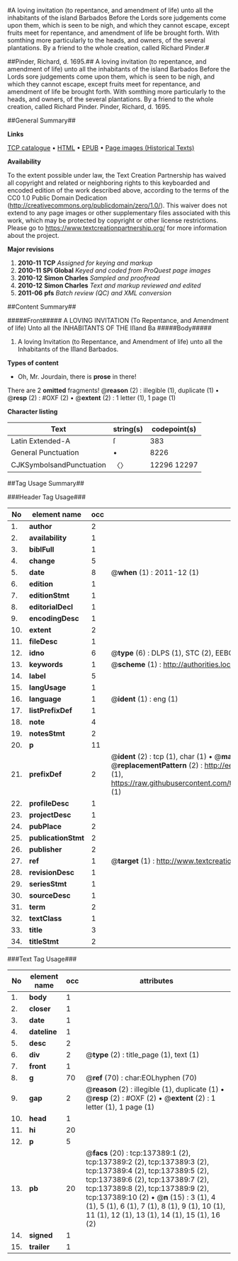 #A loving invitation (to repentance, and amendment of life) unto all the inhabitants of the island Barbados Before the Lords sore judgements come upon them, which is seen to be nigh, and which they cannot escape, except fruits meet for repentance, and amendment of life be brought forth. With somthing more particularly to the heads, and owners, of the several plantations. By a friend to the whole creation, called Richard Pinder.#

##Pinder, Richard, d. 1695.##
A loving invitation (to repentance, and amendment of life) unto all the inhabitants of the island Barbados Before the Lords sore judgements come upon them, which is seen to be nigh, and which they cannot escape, except fruits meet for repentance, and amendment of life be brought forth. With somthing more particularly to the heads, and owners, of the several plantations. By a friend to the whole creation, called Richard Pinder.
Pinder, Richard, d. 1695.

##General Summary##

**Links**

[TCP catalogue](http://www.ota.ox.ac.uk/tcp/)  • 
[HTML](http://tei.it.ox.ac.uk/tcp/Texts-HTML/free/A90/A90710.html)  • 
[EPUB](http://tei.it.ox.ac.uk/tcp/Texts-EPUB/free/A90/A90710.epub) • 
[Page images (Historical Texts)](https://historicaltexts.jisc.ac.uk/eebo-99897845e)

**Availability**

To the extent possible under law, the Text Creation Partnership has waived all copyright and related or neighboring rights to this keyboarded and encoded edition of the work described above, according to the terms of the CC0 1.0 Public Domain Dedication (http://creativecommons.org/publicdomain/zero/1.0/). This waiver does not extend to any page images or other supplementary files associated with this work, which may be protected by copyright or other license restrictions. Please go to https://www.textcreationpartnership.org/ for more information about the project.

**Major revisions**

1. __2010-11__ __TCP__ *Assigned for keying and markup*
1. __2010-11__ __SPi Global__ *Keyed and coded from ProQuest page images*
1. __2010-12__ __Simon Charles__ *Sampled and proofread*
1. __2010-12__ __Simon Charles__ *Text and markup reviewed and edited*
1. __2011-06__ __pfs__ *Batch review (QC) and XML conversion*

##Content Summary##

#####Front#####
A LOVING INVITATION (To Repentance, and Amendment of life) Unto all the INHABITANTS OF THE Iſland Ba
#####Body#####

1. A loving Invitation (to Repentance, and Amendment of life) unto all the Inhabitants of the Iſland Barbados.

**Types of content**

  * Oh, Mr. Jourdain, there is **prose** in there!

There are 2 **omitted** fragments! 
 @__reason__ (2) : illegible (1), duplicate (1)  •  @__resp__ (2) : #OXF (2)  •  @__extent__ (2) : 1 letter (1), 1 page (1)

**Character listing**


|Text|string(s)|codepoint(s)|
|---|---|---|
|Latin Extended-A|ſ|383|
|General Punctuation|•|8226|
|CJKSymbolsandPunctuation|〈〉|12296 12297|

##Tag Usage Summary##

###Header Tag Usage###

|No|element name|occ|attributes|
|---|---|---|---|
|1.|__author__|2||
|2.|__availability__|1||
|3.|__biblFull__|1||
|4.|__change__|5||
|5.|__date__|8| @__when__ (1) : 2011-12 (1)|
|6.|__edition__|1||
|7.|__editionStmt__|1||
|8.|__editorialDecl__|1||
|9.|__encodingDesc__|1||
|10.|__extent__|2||
|11.|__fileDesc__|1||
|12.|__idno__|6| @__type__ (6) : DLPS (1), STC (2), EEBO-CITATION (1), PROQUEST (1), VID (1)|
|13.|__keywords__|1| @__scheme__ (1) : http://authorities.loc.gov/ (1)|
|14.|__label__|5||
|15.|__langUsage__|1||
|16.|__language__|1| @__ident__ (1) : eng (1)|
|17.|__listPrefixDef__|1||
|18.|__note__|4||
|19.|__notesStmt__|2||
|20.|__p__|11||
|21.|__prefixDef__|2| @__ident__ (2) : tcp (1), char (1)  •  @__matchPattern__ (2) : ([0-9\-]+):([0-9IVX]+) (1), (.+) (1)  •  @__replacementPattern__ (2) : http://eebo.chadwyck.com/downloadtiff?vid=$1&page=$2 (1), https://raw.githubusercontent.com/textcreationpartnership/Texts/master/tcpchars.xml#$1 (1)|
|22.|__profileDesc__|1||
|23.|__projectDesc__|1||
|24.|__pubPlace__|2||
|25.|__publicationStmt__|2||
|26.|__publisher__|2||
|27.|__ref__|1| @__target__ (1) : http://www.textcreationpartnership.org/docs/. (1)|
|28.|__revisionDesc__|1||
|29.|__seriesStmt__|1||
|30.|__sourceDesc__|1||
|31.|__term__|2||
|32.|__textClass__|1||
|33.|__title__|3||
|34.|__titleStmt__|2||


###Text Tag Usage###

|No|element name|occ|attributes|
|---|---|---|---|
|1.|__body__|1||
|2.|__closer__|1||
|3.|__date__|1||
|4.|__dateline__|1||
|5.|__desc__|2||
|6.|__div__|2| @__type__ (2) : title_page (1), text (1)|
|7.|__front__|1||
|8.|__g__|70| @__ref__ (70) : char:EOLhyphen (70)|
|9.|__gap__|2| @__reason__ (2) : illegible (1), duplicate (1)  •  @__resp__ (2) : #OXF (2)  •  @__extent__ (2) : 1 letter (1), 1 page (1)|
|10.|__head__|1||
|11.|__hi__|20||
|12.|__p__|5||
|13.|__pb__|20| @__facs__ (20) : tcp:137389:1 (2), tcp:137389:2 (2), tcp:137389:3 (2), tcp:137389:4 (2), tcp:137389:5 (2), tcp:137389:6 (2), tcp:137389:7 (2), tcp:137389:8 (2), tcp:137389:9 (2), tcp:137389:10 (2)  •  @__n__ (15) : 3 (1), 4 (1), 5 (1), 6 (1), 7 (1), 8 (1), 9 (1), 10 (1), 11 (1), 12 (1), 13 (1), 14 (1), 15 (1), 16 (2)|
|14.|__signed__|1||
|15.|__trailer__|1||

